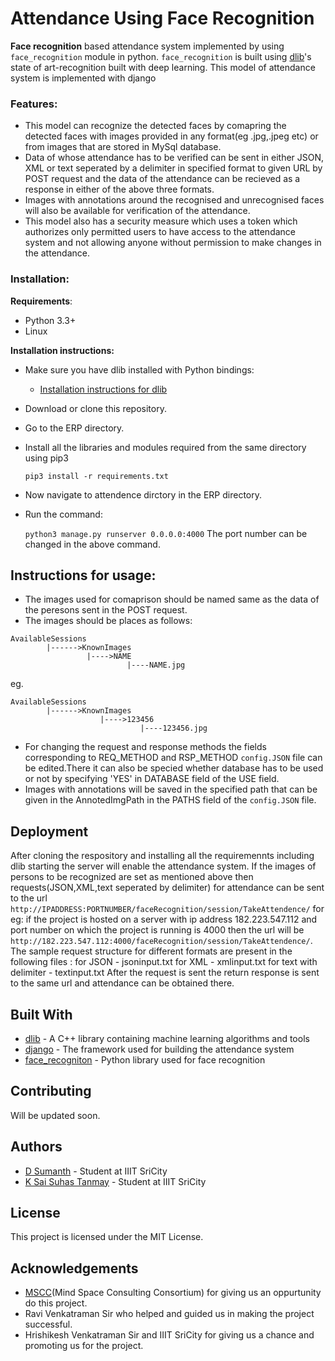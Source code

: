 # Attendance Using Face Recognition

**Face recognition** based attendance system implemented by using `face_recognition` module in python.
`face_recognition` is built using [dlib](https://gist.github.com/ageitgey/629d75c1baac34dfa5ca2a1928a7aeaf)'s state of art-recognition built with deep learning.
This model of attendance system is implemented with django 

### Features:
* This model can recognize the detected faces by comapring the detected faces with images provided in any format(eg .jpg,.jpeg etc) or from images that are stored in MySql database.
* Data of whose attendance has to be verified can be sent in either JSON, XML or text seperated by a delimiter in specified format to given URL by POST request and the data of the attendance can be recieved as a response in either of the above three formats.
* Images with annotations around the recognised and unrecognised faces will also be available for verification of the attendance.
* This model also has a security measure which uses a token which authorizes only permitted users to have access to the attendance system and not allowing anyone without permission to make changes in the attendance.

### Installation:
**Requirements**:
* Python 3.3+
* Linux 

**Installation instructions:**
* Make sure you have dlib installed with Python bindings:
    * [Installation instructions for dlib](https://gist.github.com/ageitgey/629d75c1baac34dfa5ca2a1928a7aeaf)
* Download or clone this repository.
* Go to the ERP directory.
* Install all the libraries and modules required from the same directory using pip3

  `pip3 install -r requirements.txt`
* Now navigate to attendence dirctory in the ERP directory.
* Run the command:
  
  `python3 manage.py runserver 0.0.0.0:4000`
  The port number can be changed in the above command.
 
## Instructions for usage:
* The images used for comaprison should be named same as the data of the peresons sent in the POST request.
* The images should be places as follows:
 ``` 
 AvailableSessions
         |------>KnownImages
                  |---->NAME
                           |----NAME.jpg
  ```
  
  eg.
  ```
  AvailableSessions
          |------>KnownImages
                      |---->123456
                               |----123456.jpg
``` 
* For changing the request and response methods the fields corresponding to REQ_METHOD and RSP_METHOD `config.JSON` file can be edited.There it can also be specied whether database has to be used or not by specifying 'YES' in DATABASE field of the USE field.
* Images with annotations will be saved in the specified path that can be given in the AnnotedImgPath in the PATHS field of the `config.JSON` file.
   
## Deployment
After cloning the respository and installing all the requiremennts including dlib starting the server will enable the attendance system. If the images of persons to be recognized are set as mentioned above then requests(JSON,XML,text seperated by delimiter) for attendance can be sent to the url `http://IPADDRESS:PORTNUMBER/faceRecognition/session/TakeAttendence/` for eg: if the project is hosted on a server with ip address 182.223.547.112 and port number on which the project is running is 4000 then the url will be `http://182.223.547.112:4000/faceRecognition/session/TakeAttendence/`. The sample request structure for different formats are present in the following files :
   for JSON - jsoninput.txt
   for XML - xmlinput.txt
   for text with delimiter - textinput.txt
After the request is sent the return response is sent to the same url and attendance can be obtained there.
## Built With
* [dlib](http://dlib.net/) - A C++ library containing machine learning algorithms and tools
* [django](https://www.djangoproject.com/) - The framework used for building the attendance system
* [face_recogniton](https://github.com/ageitgey/face_recognition) - Python library used for face recognition

## Contributing
Will be updated soon.

## Authors
* [D Sumanth](https://github.com/sumanthd17) - Student at IIIT SriCity
* [K Sai Suhas Tanmay](https://github.com/suhastanmay) - Student at IIIT SriCity

## License
This project is licensed under the MIT License.

## Acknowledgements
* [MSCC](http://msconsortium.co.in/)(Mind Space Consulting Consortium) for giving us an oppurtunity do this project.
* Ravi Venkatraman Sir who helped and guided us in making the project successful.
* Hrishikesh Venkatraman Sir and IIIT SriCity for giving us a chance and promoting us for the project.
